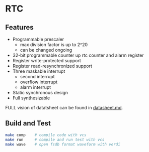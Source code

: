 # RTC

## Features
* Programmable prescaler
    * max division factor is up to 2^20
    * can be changed ongoing
* 32-bit programmable counter up rtc counter and alarm register
* Register write-protected support
* Register read-resynchronized support
* Three maskable interrupt
    * second interrupt
    * overflow interrupt
    * alarm interrupt
* Static synchronous design
* Full synthesizable

FULL vision of datatsheet can be found in [datasheet.md](./doc/datasheet.md).

## Build and Test
```bash
make comp    # compile code with vcs
make run     # compile and run test with vcs
make wave    # open fsdb format waveform with verdi
```